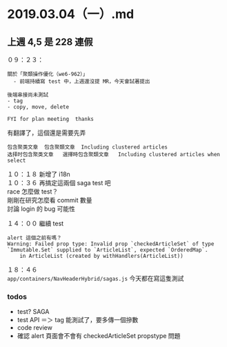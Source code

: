 # 2019.03.04（一）.md

## 上週 4,5 是 228 連假

０９：２３：
```
關於「聚類操作優化（we6-962）」
  - 前端持續寫 test 中，上週還沒提 MR，今天會試著提出
  
後端串接尚未測試
- tag
- copy, move, delete

FYI for plan meeting  thanks
```

有翻譯了，這個還是需要先弄
```
包含聚类文章	包含聚類文章	Including clustered articles
选择时包含聚类文章	選擇時包含聚類文章	Including clustered articles when select
```
１０：１８ 新增了 i18n  
１０：３６ 再搞定這兩個 saga test 吧  
race 怎麼做 test？  
剛剛在研究怎麼看 commit 數量  
討論 login 的 bug 可能性  

１４：００ 繼續 test  

``` 
alert 這個之前有嗎？
Warning: Failed prop type: Invalid prop `checkedArticleSet` of type `Immutable.Set` supplied to `ArticleList`, expected `OrderedMap`.
    in ArticleList (created by withHandlers(ArticleList))
```

１８：４６  
`app/containers/NavHeaderHybrid/sagas.js` 今天都在寫這隻測試


### todos
- test? SAGA
- test API  ＝＞ tag 能測試了，要多傳一個摻數
- code review
- 確認 alert 頁面會不會有 checkedArticleSet propstype 問題

